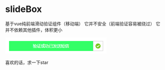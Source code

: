 # slideBox
基于vue纯前端滑动验证组件（移动端）
它并不安全（前端验证容易被绕过）
它并不依赖其他插件，体积更小


![Image text](https://raw.githubusercontent.com/wuyuanyouai/slideBox/master/image.png)


喜欢的话，求一下star
